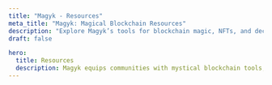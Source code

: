 ```yaml
---
title: "Magyk - Resources"
meta_title: "Magyk: Magical Blockchain Resources"
description: "Explore Magyk’s tools for blockchain magic, NFTs, and decentralized innovation."
draft: false

hero:
  title: Resources
  description: Magyk equips communities with mystical blockchain tools, featuring gasless token swaps, NFT creation platforms, and decentralized networks to conjure a magical Web3 experience.
---
```


